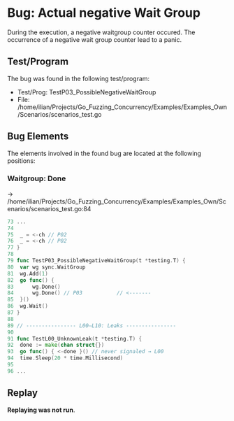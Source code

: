 # Bug: Actual negative Wait Group

During the execution, a negative waitgroup counter occured.
The occurrence of a negative wait group counter lead to a panic.

## Test/Program
The bug was found in the following test/program:

- Test/Prog: TestP03_PossibleNegativeWaitGroup
- File: /home/ilian/Projects/Go_Fuzzing_Concurrency/Examples/Examples_Own/Scenarios/scenarios_test.go

## Bug Elements
The elements involved in the found bug are located at the following positions:

###  Waitgroup: Done
-> /home/ilian/Projects/Go_Fuzzing_Concurrency/Examples/Examples_Own/Scenarios/scenarios_test.go:84
```go
73 ...
74 
75 	_ = <-ch // P02
76 	_ = <-ch // P02
77 }
78 
79 func TestP03_PossibleNegativeWaitGroup(t *testing.T) {
80 	var wg sync.WaitGroup
81 	wg.Add(1)
82 	go func() {
83 		wg.Done()
84 		wg.Done() // P03           // <-------
85 	}()
86 	wg.Wait()
87 }
88 
89 // ---------------- L00–L10: Leaks ----------------
90 
91 func TestL00_UnknownLeak(t *testing.T) {
92 	done := make(chan struct{})
93 	go func() { <-done }() // never signaled → L00
94 	time.Sleep(20 * time.Millisecond)
95 
96 ...
```


## Replay
**Replaying was not run**.

